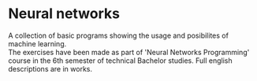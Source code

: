 # Neural networks

A collection of basic programs showing the usage and posibilites of machine learning.  
The exercises have been made as part of 'Neural Networks Programming' course in the 6th semester of technical Bachelor studies. Full english descriptions are in works.  

